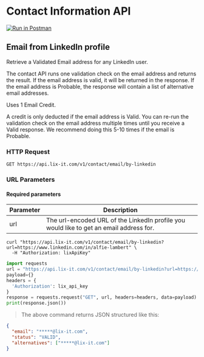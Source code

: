 # Contact Information API

[![Run in Postman](https://run.pstmn.io/button.svg)](https://app.getpostman.com/run-collection/5140183-5c44eafd-a5a9-4326-b2a9-e811426b4d07?action=collection%2Ffork&collection-url=entityId%3D5140183-5c44eafd-a5a9-4326-b2a9-e811426b4d07%26entityType%3Dcollection%26workspaceId%3Dcc78921f-4152-4fc0-9c2f-75ef5c7a5895)

## Email from LinkedIn profile

Retrieve a Validated Email address for any LinkedIn user. 

The contact API runs one validation check on the email address and returns the result. If the email address is valid, it will be returned in the response. If the email address is Probable, the response will contain a list of alternative email addresses.

<aside class="notice"> Uses 1 Email Credit.</aside>

A credit is only deducted if the email address is Valid. You can re-run the validation check on the email address multiple times until you receive a Valid response. We recommend doing this 5-10 times if the email is Probable.

### HTTP Request

`GET https://api.lix-it.com/v1/contact/email/by-linkedin`

### URL Parameters

#### Required parameters

Parameter | Description
--------- | -----------
url       | The url-encoded URL of the LinkedIn profile you would like to get an email address for.


```shell
curl "https://api.lix-it.com/v1/contact/email/by-linkedin?url=https://www.linkedin.com/in/alfie-lambert" \
  -H "Authorization: lixApiKey"
```

```python
import requests
url = "https://api.lix-it.com/v1/contact/email/by-linkedin?url=https://www.linkedin.com/in/alfie-lambert"
payload={}
headers = {
  'Authorization': lix_api_key
}
response = requests.request("GET", url, headers=headers, data=payload)
print(response.json())
```

> The above command returns JSON structured like this:
```json
{
  "email": "*****@lix-it.com",
  "status": "VALID",
  "alternatives": ["*****@lix-it.com"]
}
```